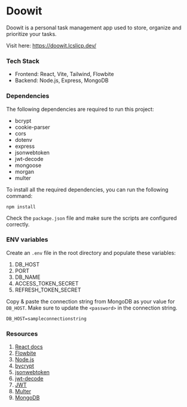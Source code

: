 # Doowit

Doowit is a personal task management app used to store, organize and prioritize your tasks.

Visit here: https://doowit.lcslicp.dev/

### Tech Stack

- Frontend: React, Vite, Tailwind, Flowbite
- Backend: Node.js, Express, MongoDB

### Dependencies

The following dependencies are required to run this project:

- bcrypt
- cookie-parser
- cors
- dotenv
- express
- jsonwebtoken
- jwt-decode
- mongoose
- morgan
- multer

To install all the required dependencies, you can run the following command:

```
npm install
```

Check the `package.json` file and make sure the scripts are configured correctly.

### ENV variables

Create an `.env` file in the root directory and populate these variables:

1. DB_HOST
2. PORT
3. DB_NAME
4. ACCESS_TOKEN_SECRET
5. REFRESH_TOKEN_SECRET

Copy & paste the connection string from MongoDB as your value for `DB_HOST`. Make sure to update the `<password>` in the connection string.

```
DB_HOST=sampleconnectionstring
```

### Resources

1. [React docs](https://beta.reactjs.org/)
2. [Flowbite](https://flowbite.com/docs/getting-started/introduction/)
3. [Node.js](https://nodejs.org/en/docs/)
4. [bycrypt](https://www.npmjs.com/package/bcrypt)
5. [jsonwebtoken](https://www.npmjs.com/package/jsonwebtoken)
6. [jwt-decode](https://www.npmjs.com/package/jwt-decode)
7. [JWT](https://jwt.io/)
8. [Multer](https://www.npmjs.com/package/multer)
9. [MongoDB](https://www.mongodb.com/docs/)
